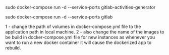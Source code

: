 <!-- running app through docker containers -->

<!-- running whole setup i.e. gitlab instance and activity-generator -->
sudo docker-compose run -d --service-ports gitlab-activities-generator

<!-- running gitlab docker container -->
sudo docker-compose run -d --service-ports gitlab


<!-- Important note --> 
1 - change the path of volumes in docker-compose.yml file to the application path in local machine.
2 - also change the name of the images to be build in docker-compose.yml file for new instances as      whenever you want to run a new docker container it will cause the dockerized app to rebuild.